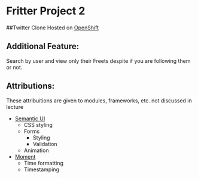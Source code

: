 Fritter Project 2
=================
##Twitter Clone
Hosted on [OpenShift](http://fritter-emarquez.rhcloud.com/)

## Additional Feature:
Search by user and view only their Freets despite if you are following them or not.

## Attributions:
These attribuitions are given to modules, frameworks, etc. not discussed in lecture

* [Semantic UI](http://www.semantic-up.com)
  * CSS styling
  * Forms
    * Styling
    * Validation
  * Animation
* [Moment](http://momentjs.com/)
  * Time formatting
  * Timestamping